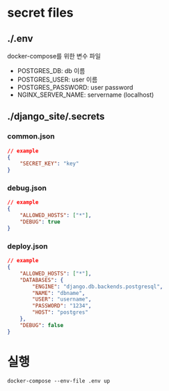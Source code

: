 # secret files

## ./.env

docker-compose를 위한 변수 파일

- POSTGRES_DB: db 이름
- POSTGRES_USER: user 이름
- POSTGRES_PASSWORD: user password
- NGINX_SERVER_NAME: servername (localhost)

## ./django_site/.secrets

### common.json

```json
// example
{
    "SECRET_KEY": "key"
}
```

### debug.json

```json
// example
{
    "ALLOWED_HOSTS": ["*"],
    "DEBUG": true
}
```

### deploy.json

```json
// example
{
    "ALLOWED_HOSTS": ["*"],
    "DATABASES": {
        "ENGINE": "django.db.backends.postgresql",
        "NAME": "dbname",
        "USER": "username",
        "PASSWORD": "1234",
        "HOST": "postgres"
    },
    "DEBUG": false
}
```

# 실행

```shell
docker-compose --env-file .env up
```

